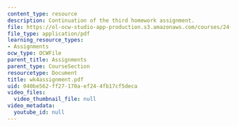 ```yaml
---
content_type: resource
description: Continuation of the third homework assignment.
file: https://ol-ocw-studio-app-production.s3.amazonaws.com/courses/24-964-topics-in-phonology-fall-2004/040be562ff27170aef244fb17cf5deca_wk4assignment.pdf
file_type: application/pdf
learning_resource_types:
- Assignments
ocw_type: OCWFile
parent_title: Assignments
parent_type: CourseSection
resourcetype: Document
title: wk4assignment.pdf
uid: 040be562-ff27-170a-ef24-4fb17cf5deca
video_files:
  video_thumbnail_file: null
video_metadata:
  youtube_id: null
---
```

